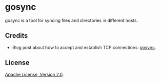 gosync
======

gosync is a tool for syncing files and directories in different hosts.

## Credits

- Blog post about how to accept and establish TCP connections: [gosync](http://www.ohlinux.com/archives/815/).

## License

[Apache License, Version 2.0](http://www.apache.org/licenses/LICENSE-2.0.html).